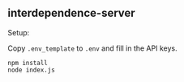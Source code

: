 ## interdependence-server

Setup:

Copy `.env_template` to `.env` and fill in the API keys.

```
npm install
node index.js
```
